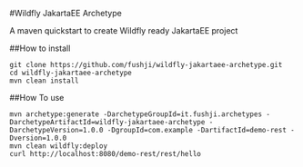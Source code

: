 #Wildfly JakartaEE Archetype

A maven quickstart to create Wildfly ready JakartaEE project

##How to install

```
git clone https://github.com/fushji/wildfly-jakartaee-archetype.git
cd wildfly-jakartaee-archetype
mvn clean install
```

##How To use

```
mvn archetype:generate -DarchetypeGroupId=it.fushji.archetypes -DarchetypeArtifactId=wildfly-jakartaee-archetype -DarchetypeVersion=1.0.0 -DgroupId=com.example -DartifactId=demo-rest -Dversion=1.0.0
mvn clean wildfly:deploy
curl http://localhost:8080/demo-rest/rest/hello
```
